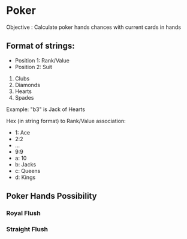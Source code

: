 # Poker
Objective : Calculate poker hands chances with current cards in hands

## Format of strings:

* Position 1: Rank/Value
* Position 2: Suit 
 1. Clubs
 2. Diamonds
 3. Hearts
 4. Spades

Example: "b3" is Jack of Hearts

 Hex (in string format) to Rank/Value association:
 * 1: Ace
 * 2:2
 * ...
 * 9:9
 * a: 10
 * b: Jacks
 * c: Queens
 * d: Kings
 
 ## Poker Hands Possibility
 
 ### Royal Flush
 
 ### Straight Flush
 
 
